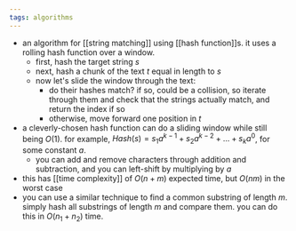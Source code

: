 ```yaml
---
tags: algorithms
---
```


- an algorithm for [[string matching]] using [[hash function]]s. it uses a rolling hash function over a window.
	- first, hash the target string $s$
	- next, hash a chunk of the text $t$ equal in length to $s$
	- now let's slide the window through the text:
		- do their hashes match? if so, could be a collision, so iterate through them and check that the strings actually match, and return the index if so
		- otherwise, move forward one position in $t$
- a cleverly-chosen hash function can do a sliding window while still being $O(1)$. for example, $Hash(s) = s_1 a^{k-1} + s_2 a^{k-2} + ... + s_k a^0$, for some constant $a$.
	- you can add and remove characters through addition and subtraction, and you can left-shift by multiplying by $a$
- this has [[time complexity]] of $O(n + m)$ expected time, but $O(nm)$ in the worst case
- you can use a similar technique to find a common substring of length $m$. simply hash all substrings of length $m$ and compare them. you can do this in $O(n_1 + n_2)$ time.